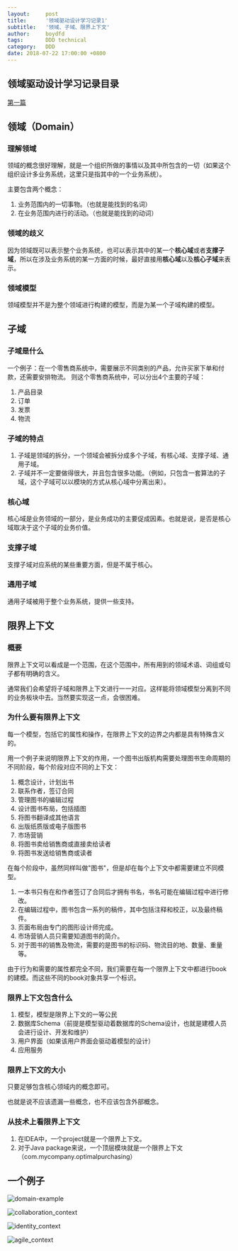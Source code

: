 ```yaml
---
layout:     post
title:      '领域驱动设计学习记录1'
subtitle:   '领域、子域、限界上下文'
author:     boydfd
tags:       DDD technical
category:   DDD
date: 2018-07-22 17:00:00 +0800
---
```


## 领域驱动设计学习记录目录

[第一篇](https://www.aboydfd.com/ddd/2018/07/22/DDD1/)

## 领域（Domain）


### 理解领域
领域的概念很好理解，就是一个组织所做的事情以及其中所包含的一切（如果这个组织设计多业务系统，这里只是指其中的一个业务系统）。

主要包含两个概念：

1. 业务范围内的一切事物。（也就是能找到的名词）
2. 在业务范围内进行的活动。（也就是能找到的动词）

### 领域的歧义

因为领域既可以表示整个业务系统，也可以表示其中的某一个**核心域**或者**支撑子域**，所以在涉及业务系统的某一方面的时候，最好直接用**核心域**以及**核心子域**来表示。

### 领域模型

领域模型并不是为整个领域进行构建的模型，而是为某一个子域构建的模型。

## 子域

### 子域是什么

一个例子：在一个零售商系统中，需要展示不同类别的产品，允许买家下单和付款，还需要安排物流。
则这个零售商系统中，可以分出4个主要的子域：

1. 产品目录
2. 订单
3. 发票
4. 物流

### 子域的特点
1. 子域是领域的拆分，一个领域会被拆分成多个子域，有核心域、支撑子域、通用子域。
2. 子域并不一定要做得很大，并且包含很多功能。（例如，只包含一套算法的子域，这个子域可以以模块的方式从核心域中分离出来）。

### 核心域

核心域是业务领域的一部分，是业务成功的主要促成因素。也就是说，是否是核心域取决于这个子域的业务价值。

### 支撑子域

支撑子域对应系统的某些重要方面，但是不属于核心。

### 通用子域

通用子域被用于整个业务系统，提供一些支持。

## 限界上下文

### 概要
限界上下文可以看成是一个范围，在这个范围中，所有用到的领域术语、词组或句子都有明确的含义。

通常我们会希望将子域和限界上下文进行一一对应。这样能将领域模型分离到不同的业务板块中去。当然要实现这一点，会很困难。

### 为什么要有限界上下文

每一个模型，包括它的属性和操作，在限界上下文的边界之内都是具有特殊含义的。

用一个例子来说明限界上下文的作用，一个图书出版机构需要处理图书生命周期的不同阶段，每个阶段对应不同的上下文：

1. 概念设计，计划出书
2. 联系作者，签订合同
3. 管理图书的编辑过程
4. 设计图书布局，包括插图
5. 将图书翻译成其他语言
6. 出版纸质版或电子版图书
7. 市场营销
8. 将图书卖给销售商或直接卖给读者
9. 将图书发送给销售商或读者

在每个阶段中，虽然同样叫做"图书"，但是却在每个上下文中都需要建立不同模型。

1. 一本书只有在和作者签订了合同后才拥有书名，书名可能在编辑过程中进行修改。
2. 在编辑过程中，图书包含一系列的稿件，其中包括注释和校正，以及最终稿件。
3. 页面布局由专门的图形设计师完成。
4. 市场营销人员只需要知道图书的简介。
5. 对于图书的销售及物流，需要的是图书的标识码、物流目的地、数量、重量等。

由于行为和需要的属性都完全不同，我们需要在每一个限界上下文中都进行book的建模。而这些不同的book对象共享一个标识。


### 限界上下文包含什么

1. 模型，模型是限界上下文的一等公民
2. 数据库Schema（前提是模型驱动着数据库的Schema设计，也就是建模人员会进行设计、开发和维护）
3. 用户界面（如果该用户界面会驱动着模型的设计）
4. 应用服务

### 限界上下文的大小

只要足够包含核心领域内的概念即可。

也就是说不应该遗漏一些概念，也不应该包含外部概念。

### 从技术上看限界上下文

1. 在IDEA中，一个project就是一个限界上下文。
2. 对于Java package来说，一个顶层模块就是一个限界上下文（com.mycompany.optimalpurchasing）

## 一个例子

![domain-example](https://gitlab.aboydfd.com/boydfd/pictures/-/raw/master/DDD/domain_example.png)

![collaboration_context](https://gitlab.aboydfd.com/boydfd/pictures/-/raw/master/DDD/collaboration_context.png)

![identity_context](https://gitlab.aboydfd.com/boydfd/pictures/-/raw/master/DDD/identity_context.png)

![agile_context](https://gitlab.aboydfd.com/boydfd/pictures/-/raw/master/DDD/agile_context.png)





